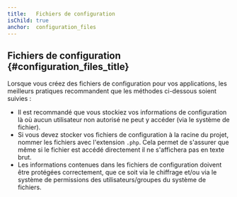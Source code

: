 ```yaml
---
title:   Fichiers de configuration
isChild: true
anchor:  configuration_files
---
```


## Fichiers de configuration {#configuration_files_title}

Lorsque vous créez des fichiers de configuration pour vos applications, les meilleurs pratiques recommandent que 
les méthodes ci-dessous soient suivies :

- Il est recommandé que vous stockiez vos informations de configuration là où aucun utilisateur non autorisé ne peut y 
accéder (via le système de fichier).
- Si vous devez stocker vos fichiers de configuration à la racine du projet, nommer les fichiers avec l'extension `.php`. 
Cela permet de s'assurer que même si le fichier est accédé directement il ne s'affichera pas en texte brut.
- Les informations contenues dans les fichiers de configuration doivent être protégées correctement, que ce soit via le 
chiffrage et/ou via le système de permissions des utilisateurs/groupes du système de fichiers.
